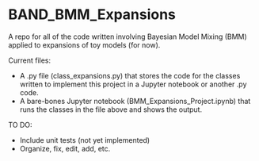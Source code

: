 # BAND_BMM_Expansions
A repo for all of the code written involving Bayesian Model Mixing (BMM) applied to expansions of toy models (for now). 

Current files:

  - A .py file (class_expansions.py) that stores the code for the classes written to implement this project in a Jupyter notebook or another .py code.
  - A bare-bones Jupyter notebook (BMM_Expansions_Project.ipynb) that runs the classes in the file above and shows the output. 

TO DO:

  - Include unit tests (not yet implemented)
  - Organize, fix, edit, add, etc. 
